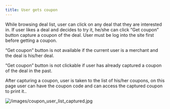 ```yaml
---
title: User gets coupon
---
```

While browsing deal list, user can click on any deal that they are interested in. If user likes a deal and decides to try it, he/she can click “Get coupon” button capture a coupon of the deal. User must be log into the site first before getting a coupon.

“Get coupon” button is not available if the current user is a merchant and the deal is his/her deal.

“Get coupon” button is not clickable if user has already captured a coupon of the deal in the past.

After capturing a coupon, user is taken to the list of his/her coupons, on this page user can have the coupon code and can access the captured coupon to print it..

![/images/coupon_user_list_captured.jpg](/images/coupon_user_list_captured.jpg)